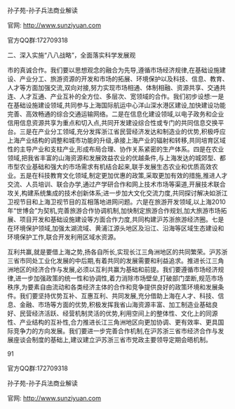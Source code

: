 孙子苑-孙子兵法商业解读

官网: http://www.sunziyuan.com

官方QQ群:172709318

二、深入实施“八八战略”，全面落实科学发展观

市的真诚合作。我们要以思想观念的融合为先导,遵循市场经济规律,在基础设施建设、产业分工、旅游资源的开发和市场的拓展、环境保护以及科技、信息、教育、人才等方面加强交流,双向对接,努力实现市场相通、体制相融、资源共享、交通共连、人才互通、产业互补的全方位、多层次、宽领域的合作。我们初步设想:一是在基础设施建设领域,共同参与上海国际航运中心洋山深水港区建设,加快建设功能完善、高效畅通的综合交通运输网络。二是在信息化建设领域,以电子政务和企业信用信息资源共享为重点和切入点,共同开发建设综合性或专门的共同信息交换平台。三是在产业分工领域,充分发挥浙江省民营经济发达和制造业的优势,积极呼应上海产业结构的调整和城市功能的升级,承接上海产业的辐射和转移,共同培育区域性的主导产业和支柱产业,形成布局合理、协作关系紧密的生产体系。四是在农业领域,把我省丰富的山海资源和发展效益农业的优越条件,与上海发达的城郊型、都市型农业基础和强大的市场需求有机结合起来,联手发展生态农业和优质高效农业。五是在科技教育文化领域,制定更加优惠的政策,采取更加有效的措施,推进人才交流、人员培训、联合办学,通过产学研合作和网上技术市场等渠道,开展技术联合攻关,构建系统集成的技术创新体系;进一步加大文化交流力度,共同探讨解决如浙江卫视节目和上海卫视节目的互相落地进网问题。六是在旅游开发领域,以上海2010年“世博会”为契机,完善旅游合作协调机制,加快制定旅游合作规划,加大旅游市场拓展、项目开发和基础设施建设等方面合作力度,共同构建沪苏浙旅游经济圈。七是在环境保护领域,加强太湖流域、黄浦江源头地区及沿江、沿海等区域生态建设和环境保护工作,联合开发利用区域水资源。

互利共赢,就是要借上海之势,扬各自所长,实现长江三角洲地区的共同繁荣。沪苏浙三省市同处工业化发展的中后期,有着共同的发展需要和利益追求。推进长江三角洲地区的经济合作与发展,必须以互利共赢为基础和前提。我们要遵循市场经济规律,进一步加强政策的统一性和协调性,着力消除市场壁垒,打破部门垄断,规范市场秩序,为要素自由流动和各类经济主体的合作和竞争提供良好的政策环境和发展条件。我们要坚持优势互补、互惠互利、共同发展,充分借助上海在人才、科技、信息、金融、市场等方面的优势,积极发挥我省山海资源丰富、加工制造业基础良好、民营经济活跃、经营机制灵活的优势,利用空间上的整体性、文化上的同源性、产业结构的互补性,合力推进长江三角洲地区向更加协调、更有效率、更具国际竞争力的方向发展。我们要进一步完善合作机制,在沪苏浙三省市经济合作与发展座谈会制度的基础上,建议建立沪苏浙三省市党政主要领导定期会晤机制。

91

官方QQ群:172709318

孙子苑-孙子兵法商业解读

官网: http://www.sunziyuan.com